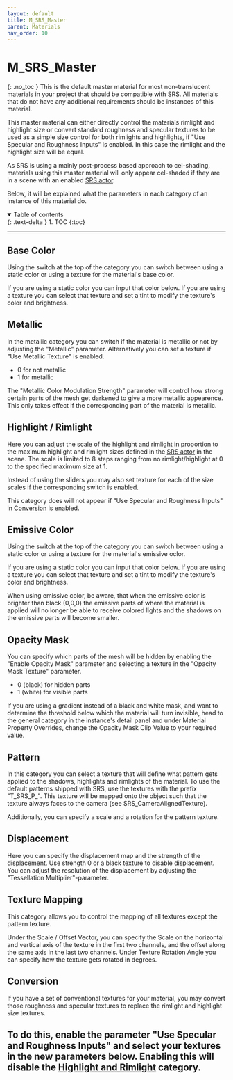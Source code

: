 ```yaml
---
layout: default
title: M_SRS_Master 
parent: Materials
nav_order: 10
---
```


# M_SRS_Master
{: .no_toc }
This is the default master material for most non-translucent materials in your project that should be compatible with SRS. All materials that do not have any additional requirements should be instances of this material.

This master material can either directly control the materials rimlight and highlight size or convert standard roughness and specular textures to be used as a simple size control for both rimlights and highlights, if "Use Specular and Roughness Inputs" is enabled. In this case the rimlight and the highlight size will be equal.

As SRS is using a mainly post-process based approach to cel-shading, materials using this master material will only appear cel-shaded if they are in a scene with an enabled [SRS actor](../Blueprints/BP_StylizedRenderingSystem.md).

Below, it will be explained what the parameters in each category of an instance of this material do.

<details open markdown="block">
  <summary>
    Table of contents
  </summary>
  {: .text-delta }
1. TOC
{:toc}
</details>

---

## Base Color
Using the switch at the top of the  category you can switch between using a static color or using a texture for the material's base color.

If you are using a static color you can input that color below.
If you are using a texture you can select that texture and set a tint to modify the texture's color and brightness.

## Metallic
In the metallic category you can switch if the material is metallic or not by adjusting the "Metallic" parameter. Alternatively you can set a texture if "Use Metallic Texture" is enabled.

- 0 for not metallic
- 1 for metallic

The "Metallic Color Modulation Strength" parameter will control how strong certain parts of the mesh get darkened to give a more metallic appearence. This only takes effect if the corresponding part of the material is metallic.

## Highlight / Rimlight
Here you can adjust the scale of the highlight and rimlight in proportion to the maximum highlight and rimlight sizes defined in the [SRS actor](../Blueprints/BP_StylizedRenderingSystem.md) in the scene. The scale is limited to 8 steps ranging from no rimlight/highlight at 0 to the specified maximum size at 1.

Instead of using the sliders you may also set texture for each of the size scales if the corresponding switch is enabled.

This category does will not appear if "Use Specular and Roughness Inputs" in [Conversion](#conversion) is enabled.

## Emissive Color
Using the switch at the top of the  category you can switch between using a static color or using a texture for the material's emissive oclor.

If you are using a static color you can input that color below.
If you are using a texture you can select that texture and set a tint to modify the texture's color and brightness.

When using emissive color, be aware, that when the emissive color is brighter than black (0,0,0) the emissive parts of where the material is applied will no longer be able to receive colored lights and the shadows on the emissive parts will become smaller.

## Opacity Mask
You can specify which parts of the mesh will be hidden by enabling the "Enable Opacity Mask" parameter and selecting a texture in the "Opacity Mask Texture" parameter.
- 0 (black) for hidden parts
- 1 (white) for visible parts

If you are using a gradient instead of a black and white mask, and want to determine the threshold below which the material will turn invisible, head to the general category in the instance's detail panel and under Material Property Overrides, change the Opacity Mask Clip Value to your required value.

## Pattern
In this category you can select a texture that will define what pattern gets applied to the shadows, highlights and rimlights of the material. To use the default patterns shipped with SRS, use the textures with the prefix "T_SRS_P_". This texture will be mapped onto the object such that the texture always faces to the camera (see SRS_CameraAlignedTexture).

Additionally, you can specify a scale and a rotation for the pattern texture.

## Displacement
Here you can specify the displacement map and the strength of the displacement. Use strength 0 or a black texture to disable displacement.
You can adjust the resolution of the displacement by adjusting the "Tessellation Multiplier"-parameter.

## Texture Mapping
This category allows you to control the mapping of all textures except the pattern texture.

Under the Scale / Offset Vector, you can specify the Scale on the horizontal and vertical axis of the texture in the first two channels, and the offset along the same axis in the last two channels. Under Texture Rotation Angle you can specify how the texture gets rotated in degrees.

## Conversion
If you have a set of conventional textures for your material, you may convert those roughness and specular textures to replace the rimlight and highlight size textures.

To do this, enable the parameter "Use Specular and Roughness Inputs" and select your textures in the new parameters below. Enabling this will disable the [Highlight and Rimlight](#highlight__rimlight) category.
---
